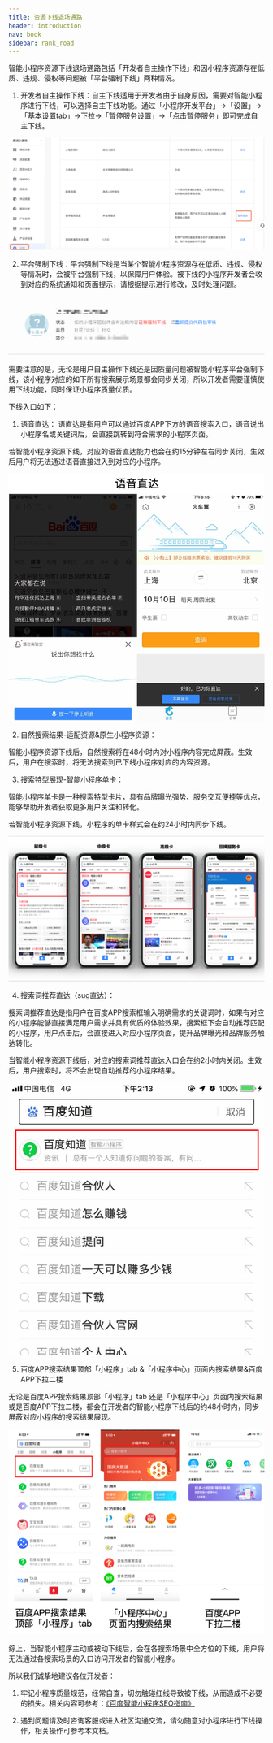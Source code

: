 ```yaml
---
title: 资源下线退场通路 
header: introduction
nav: book
sidebar: rank_road
---
```


 

智能小程序资源下线退场通路包括「开发者自主操作下线」和因小程序资源存在低质、违规、侵权等问题被「平台强制下线」两种情况。

1. 开发者自主操作下线：自主下线适用于开发者由于自身原因，需要对智能小程序进行下线，可以选择自主下线功能。通过「小程序开发平台」→「设置」→「基本设置tab」→下拉→「暂停服务设置」→「点击暂停服务」即可完成自主下线。

 ![Alt text](../../img/introduction/rank/road1.png)

2. 平台强制下线：平台强制下线是当某个智能小程序资源存在低质、违规、侵权等情况时，会被平台强制下线，以保障用户体验。被下线的小程序开发者会收到对应的系统通知和页面提示，请根据提示进行修改，及时处理问题。

 ![Alt text](../../img/introduction/rank/road2.png)

需要注意的是，无论是用户自主操作下线还是因质量问题被智能小程序平台强制下线，该小程序对应的如下所有搜索展示场景都会同步关闭，所以开发者需要谨慎使用下线功能，同时保证小程序质量优质。

下线入口如下：

1. 语音直达：
语直达是指用户可以通过百度APP下方的语音搜索入口，语音说出小程序名或关键词后，会直接跳转到符合需求的小程序页面。

若智能小程序资源下线，对应的语音直达能力也会在约15分钟左右同步关闭，生效后用户将无法通过语音直接进入到对应的小程序。

 ![Alt text](../../img/introduction/rank/road3.png)

2. 自然搜索结果-适配资源&原生小程序资源：

智能小程序资源下线后，自然搜索将在48小时内对小程序内容完成屏蔽。生效后，用户在搜索时，将无法搜索到已下线小程序对应的内容资源。

3. 搜索特型展现-智能小程序单卡：

智能小程序单卡是一种搜索特型卡片，具有品牌曝光强势、服务交互便捷等优点，能够帮助开发者获取更多用户关注和转化。

若智能小程序资源下线，小程序的单卡样式会在约24小时内同步下线。

 ![Alt text](../../img/introduction/rank/road4.png)

4. 搜索词推荐直达（sug直达）：

搜索词推荐直达是指⽤户在百度APP搜索框输入明确需求的关键词时，如果有对应的⼩程序能够直接满⾜⽤户需求并具有优质的体验效果，搜索框下会自动推荐匹配的⼩程序，用户点击后，会直接进入对应小程序页面，提升品牌曝光和品牌服务触达转化。

当智能小程序资源下线后，对应的搜索词推荐直达入口会在约2小时内关闭。生效后，用户搜索时，将不会出现自动推荐的小程序结果。

 ![Alt text](../../img/introduction/rank/road5.png)

5. 百度APP搜索结果顶部「小程序」tab &「小程序中心」页面内搜索结果&百度APP下拉二楼

无论是百度APP搜索结果顶部「小程序」tab 还是「小程序中心」页面内搜索结果或是百度APP下拉二楼，都会在开发者的智能小程序下线后的约48小时内，同步屏蔽对应小程序的搜索结果展现。

 ![Alt text](../../img/introduction/rank/road6.png)

综上，当智能小程序主动或被动下线后，会在各搜索场景中全方位的下线，用户将无法通过各搜索场景的入口访问开发者的智能小程序。

所以我们诚挚地建议各位开发者：

1. 牢记小程序质量规范，经常自查，切勿触碰红线导致被下线，从而造成不必要的损失。相关内容可参考：[《百度智能小程序SEO指南》](https://ziyuan.baidu.com/college/articleinfo?id=2772)

2. 遇到问题请及时咨询客服或进入社区沟通交流，请勿随意对小程序进行下线操作，相关操作可参考本文档。

